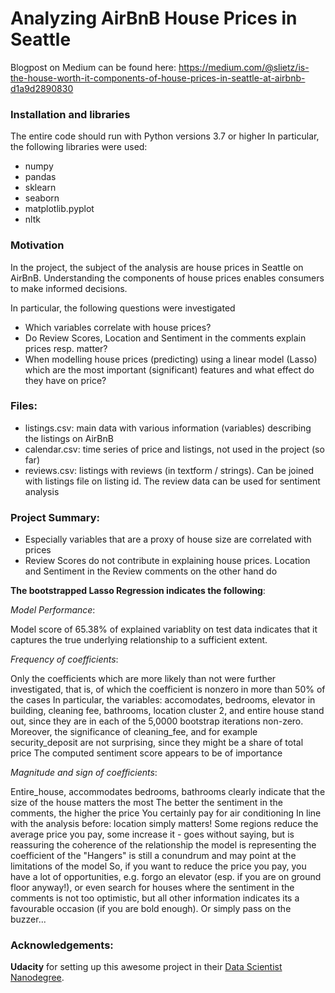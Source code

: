 # Analyzing AirBnB House Prices in Seattle

Blogpost on Medium can be found here: https://medium.com/@slietz/is-the-house-worth-it-components-of-house-prices-in-seattle-at-airbnb-d1a9d2890830

### Installation and libraries
The entire code should run with Python versions 3.7 or higher
In particular, the following libraries were used:
- numpy
- pandas
- sklearn
- seaborn
- matplotlib.pyplot
- nltk


### Motivation
In the project, the subject of the analysis are house prices in Seattle on AirBnB. Understanding the components of house prices enables consumers to make informed decisions.

In particular, the following questions were investigated
- Which variables correlate with house prices?
- Do Review Scores, Location and Sentiment in the comments explain prices resp. matter?
- When modelling house prices (predicting) using a linear model (Lasso) which are the most important (significant) features and what effect do they have on price?


### Files:

- listings.csv: main data with various information (variables) describing the listings on AirBnB
- calendar.csv: time series of price and listings, not used in the project (so far)
- reviews.csv: listings with reviews (in textform / strings). Can be joined with listings file on listing id. The review data can be used for sentiment analysis


### Project Summary:
- Especially variables that are a proxy of house size are correlated with prices
- Review Scores do not contribute in explaining house prices. Location and Sentiment in the Review comments on the other hand do

**The bootstrapped Lasso Regression indicates the following**:

*Model Performance*:

Model score of 65.38% of explained variablity on test data indicates that it captures the true underlying relationship to a sufficient extent.


*Frequency of coefficients*:

Only the coefficients which are more likely than not were further investigated, that is, of which the coefficient is nonzero in more than 50% of the cases
In particular, the variables: accomodates, bedrooms, elevator in building, cleaning fee, bathrooms, location cluster 2, and entire house stand out, since they are in each of the 5,0000 bootstrap iterations non-zero.
Moreover, the significance of cleaning_fee, and for example security_deposit are not surprising, since they might be a share of total price
The computed sentiment score appears to be of importance


*Magnitude and sign of coefficients*:

Entire_house, accommodates bedrooms, bathrooms clearly indicate that the size of the house matters the most
The better the sentiment in the comments, the higher the price
You certainly pay for air conditioning
In line with the analysis before: location simply matters! Some regions reduce the average price you pay, some increase it - goes without saying, but is reassuring the coherence of the relationship the model is representing
the coefficient of the "Hangers" is still a conundrum and may point at the limitations of the model
So, if you want to reduce the price you pay, you have a lot of opportunities, e.g. forgo an elevator (esp. if you are on ground floor anyway!), or even search for houses where the sentiment in the comments is not too optimistic, but all other information indicates its a favourable occasion (if you are bold enough). Or simply pass on the buzzer...

### Acknowledgements:

**Udacity** for setting up this awesome project in their [Data Scientist Nanodegree](https://www.udacity.com/course/data-scientist-nanodegree--nd025?promo=year_end&coupon=SKILLS50&utm_source=gsem_brand&utm_medium=ads_r&utm_campaign=19167921312_c_individuals&utm_term=143524475679&utm_keyword=data%20scientist%20udacity_e&utm_source=gsem_brand&utm_medium=ads_r&utm_campaign=19167921312_c_individuals&utm_term=143524475679&utm_keyword=data%20scientist%20udacity_e&gad_source=1&gclid=EAIaIQobChMIlNyctJC_hgMVJ6loCR3eowY6EAAYASAAEgJhzPD_BwE).

